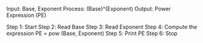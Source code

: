 Input: Base, Exponent
Process: (Base)^(Exponent)
Output: Power Expression (PE)

Step 1: Start
Step 2: Read Base
Step 3: Read Exponent
Step 4: Compute the expression
        PE = pow (Base, Exponent)
Step 5: Print PE
Step 6: Stop
